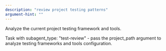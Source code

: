 ```yaml
---
description: "review project testing patterns"
argument-hint: ""
---
```


Analyze the current project testing framework and tools.

Task with subagent_type: "test-review" - pass the project_path argument to analyze testing frameworks and tools configuration.